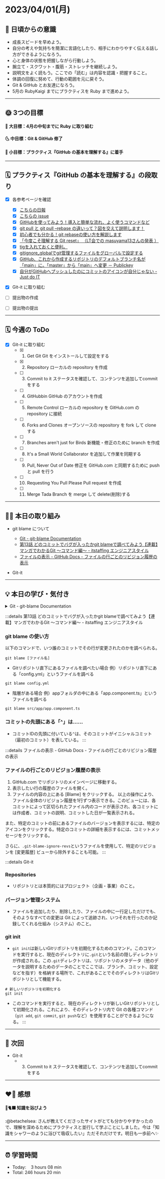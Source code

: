# 2023/04/01(月)
## 🕺 日頃からの意識
- 成長スピードを早めよう。
- 自分の考えや気持ちを簡潔に言語化したり、相手にわかりやすく伝える話し方ができるようになろう。
- 心と身体の状態を把握しながら行動しよう。
- 腕立て・スクワット・腹筋・ストレッチを継続しよう。
- 説明文をよく読もう。ここでの「読む」は内容を認識・把握すること。
- 体調の回復に努めて、行動の範囲を元に戻そう。
- Git & GitHub とお友達になろう。
- 5月の RubyKaigi までにプラクティスを Ruby まで進めよう。

---


## 🌞 3つの目標
#### 🌝 大目標：4月の中旬までに Ruby に取り組む
#### 🌜 中目標：Git & GitHub 修了
#### 🌚 小目標：プラクティス『GitHub の基本を理解する』に着手

---


## 🗓️ プラクティス『GitHub の基本を理解する』の段取り
- [x] 各参考ページを確認
  - [x] [こちらの日報](https://bootcamp.fjord.jp/reports/24447#comment_48036)
  - [x] [こちらの issue](https://github.com/jlord/patchwork/issues/27932)
  - [x] [GitHubを使ってみよう！導入と簡単な流れ、よく使うコマンドなど](https://wp.yat-net.com/?p=3874)
  - [x] [git pull と git pull –rebase の違いって？図を交えて説明します！](https://kray.jp/blog/git-pull-rebase/)
  - [x] [初心者でも分かる！git rebaseの使い方を解説します](https://liginc.co.jp/web/tool/79390)
  - [x] [「今度こそ理解する Git reset」 （LT会での masuyama13さんの発表 ）](https://speakerdeck.com/masuyama13/git-reset-200822)
  - [x] [tigを入れておくと便利。](https://qiita.com/suino/items/b0dae7e00bd7165f79ea)
  - [x] [gitignore_globalでgit管理するファイルをグローバルで設定する](https://qiita.com/miyarappo/items/66d6212d312a68fa3b99)
  - [x] [GitHub、これから作成するリポジトリのデフォルトブランチ名が「main」に。「master」から「main」へ変更 － Publickey](https://www.publickey1.jp/blog/20/githubmainmastermain.html)
  - [x] [自分がGitHubへプッシュしたのにコミットのアイコンが自分じゃない - Just do IT](https://k-koh.hatenablog.com/entry/2020/02/01/160119)
- [x] Git-it に取り組む
- [ ] 提出物の作成
- [ ] 提出物の提出


---


## 🗓️ 今週の ToDo
- [x] Git-it に取り組む
  - [x] 1. Get Git Git をインストールして設定をする
  - [x] 2. Repository ローカルの repository を作成
  - [ ] 3. Commit to it ステータスを確認して、コンテンツを追加してcommitをする
  - [ ] 4. GitHubbin GitHub のアカウントを作成
  - [ ] 5. Remote Control ローカルの repository を GitHub.com の repository に接続
  - [ ] 6. Forks and Clones オープンソースの repository を fork して clone する
  - [ ] 7. Branches aren't just for Birds 新機能・修正のために branch を作成
  - [ ] 8. It's a Small World Collaborator を追加して作業を同期する
  - [ ] 9. Pull, Never Out of Date 修正を GitHub.com と同期するために push と pull を行う
  - [ ] 10. Requesting You Pull Please Pull request を作成
  - [ ] 11. Merge Tada Branch を merge して delete(削除)する


---


## ✍🏻 本日の取り組み
- git blame について
  - [Git - git-blame Documentation](https://git-scm.com/docs/git-blame)
  - [第13話 どのコミットでバグが入ったかgit blameで調べてみよう【連載】マンガでわかるGit ～コマンド編～ - itstaffing エンジニアスタイル](https://www.r-staffing.co.jp/engineer/entry/20200626_1)
  - [ファイルの表示 - GitHub Docs - ファイルの行ごとのリビジョン履歴の表示](https://docs.github.com/ja/repositories/working-with-files/using-files/viewing-a-file#viewing-the-line-by-line-revision-history-for-a-file)

- Git-it

---


## 💡 本日の学び・気付き
<details><summary>Git - git-blame Documentation</summary>

- `git blame`：特定のファイルの各行が誰によって、いつ作成または最後に変更されたかを表示するコマンド。このコマンドは、バグを見つけた時やコードの理解を深めるために、そのコードがどのコミットで追加または変更されたかを知るのに役立つ。
- 基本的な使い方
```
git blame ファイル名
```
このコマンドを実行すると指定したファイルの各行について、その行を最後に変更したコミットのハッシュ、そのコミットを行った人の名前、そのコミットが行われた日時、その行の内容が表示される。 
</details>

:::details 第13話 どのコミットでバグが入ったかgit blameで調べてみよう【連載】マンガでわかるGit ～コマンド編～ - itstaffing エンジニアスタイル
### git blame の使い方
以下のコマンドで、いつ誰のコミットでその行が変更されたのかを調べられる。
```
git blame [ファイル名]
```
- Gitリポジトリ直下にあるファイルを調べたい場合
例）リポジトリ直下にある「config.yml」というファイルを調べる
```
git blame config.yml
```
- 階層がある場合
例）appフォルダの中にある「app.component.ts」というファイルを調べる
```
git blame src/app/app.component.ts
```
### コミットの先頭にある「^」は......
- コミットIDの先頭に付いている`^`は、そのコミットがイニシャルコミット（最初のコミット）を表している。
:::

:::details ファイルの表示 - GitHub Docs - ファイルの行ごとのリビジョン履歴の表示
### ファイルの行ごとのリビジョン履歴の表示
1. GitHub.com でリポジトリのメインページに移動する。
2. 表示したい行の履歴のファイルを開く。
3. ファイルの内容の上にある [Blame] をクリックする。
以上の操作により、ファイル全体のリビジョン履歴を1行ずつ表示できる。このビューには、各コミットによって区切られたファイル内のコードが表示され、各コミットには作成者、コミットの説明、コミットした日が一覧表示される。

また、特定のコミットの前にあるファイルのバージョンを表示するには、特定のアイコンをクリックする。特定のコミットの詳細を表示するには、コミットメッセージをクリックする。

さらに、`.git-blame-ignore-revs`というファイルを使用して、特定のリビジョンを [変更履歴] ビューから除外することも可能。
:::

:::details Git-it
### Repositories
- リポジトリとは本質的にはプロジェクト（企画・事業）のこと。

### バージョン管理システム
- ファイルを追加したり、削除したり、ファイルの中に一行足しただけでも、そのようなすべての変更は Git によって追跡され、いつそれを行ったのか記録してくれる仕組み（システム）のこと。

### git init
- `git init`は新しいGitリポジトリを初期化するためのコマンド。このコマンドを実行すると、現在のディレクトリに`.git`という名前の隠しディレクトリが作成される。この`.git`ディレクトリは、リポジトリのメタデータ（他のデータを説明するためのデータのことでここでは、ブランチ、コミット、設定などを指す）を格納する場所で、これがあることでそのディレクトリはGitリポジトリとして機能する。
```
# 新しいリポジトリを初期化する
git init
```
- このコマンドを実行すると、現在のディレクトリが新しいGitリポジトリとして初期化される。これにより、そのディレクトリ内で Git の各種コマンド（`git add`, `git commit`, `git push`など）を使用することができるようになる。
:::

---


## 📍 次回
-  Git-it
    - 3. Commit to it ステータスを確認して、コンテンツを追加してcommitをする

---


## ❤️‍🔥 感想
#### 🐙🐈‍⬛ 知識を浴びよう
:@betachelsea: さんが教えてくださったサイトがとても分かりやすかったので、理解を深めるためにプラクティスと並行して学ぶことにしました。今は「知識をシャワーのように浴びて吸収したい」ただそれだけです。明日も一歩前へ✨

---

## ⏰ 学習時間
- Today:&nbsp;&nbsp;&nbsp; 3 hours 08 min
- Total: 246 hours 20 min
